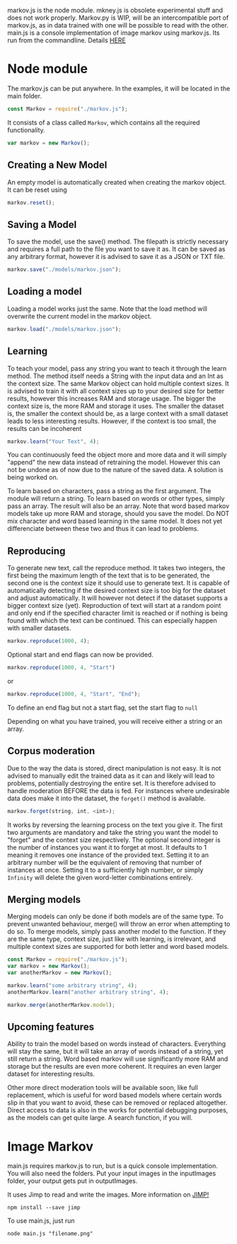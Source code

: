 markov.js is the node module. mkney.js is obsolete experimental stuff and does not work properly. 
Markov.py is WIP, will be an intercompatible port of markov.js, as in data trained with one will be possible to read with the other. 
main.js is a console implementation of image markov using markov.js. Its run from the commandline. Details [HERE](https://github.com/CallMeAtomfried/notmarkov/blob/main/README.md#image-markov)

# Node module

The markov.js can be put anywhere. In the examples, it will be located in the main folder. 

```js
const Markov = require("./markov.js");
```

It consists of a class called `Markov`, which contains all the required functionality. 

```js
var markov = new Markov();
```

## Creating a New Model

An empty model is automatically created when creating the markov object. It can be reset using 
```js
markov.reset();
```

## Saving a Model

To save the model, use the save() method. The filepath is strictly necessary and requires a full path to the file you want to save it as. 
It can be saved as any arbitrary format, however it is advised to save it as a JSON or TXT file. 

```js
markov.save("./models/markov.json");
```

## Loading a model

Loading a model works just the same. Note that the load method will overwrite the current model in the markov object. 

```js
markov.load("./models/markov.json");
```

## Learning

To teach your model, pass any string you want to teach it through the learn method. 
The method itself needs a String with the input data and an Int as the context size. 
The same Markov object can hold multiple context sizes. It is advised to train it with all context sizes up to your desired size for better results, however this increases RAM and storage usage. 
The bigger the context size is, the more RAM and storage it uses. The smaller the dataset is, the smaller the context should be, as a large context with a small dataset leads to less interesting results. However, if the context is too small, the results can be incoherent 


```js
markov.learn("Your Text", 4);
```

You can continuously feed the object more and more data and it will simply "append" the new data instead of retraining the model. However this can not be undone as of now due to the nature of the saved data. A solution is being worked on. 

To learn based on characters, pass a string as the first argument. The module will return a string. To learn based on words or other types, simply pass an array. The result will also be an array. Note that word based markov models take up more RAM and storage, should you save the model. Do NOT mix character and word based learning in the same model. It does not yet differenciate between these two and thus it can lead to problems.

## Reproducing

To generate new text, call the reproduce method. It takes two integers, the first being the maximum length of the text that is to be generated, the second one is the context size it should use to generate text. 
It is capable of automatically detecting if the desired context size is too big for the dataset and adjust automatically. It will however not detect if the dataset supports a bigger context size (yet). 
Reproduction of text will start at a random point and only end if the specified character limit is reached or if nothing is being found with which the text can be continued. This can especially happen with smaller datasets. 

```js
markov.reproduce(1000, 4);
```

Optional start and end flags can now be provided. 

```js
markov.reproduce(1000, 4, "Start")
```
or
```js
markov.reproduce(1000, 4, "Start", "End");
```

To define an end flag but not a start flag, set the start flag to `null`

Depending on what you have trained, you will receive either a string or an array.

## Corpus moderation

Due to the way the data is stored, direct manipulation is not easy. It is not advised to manually edit the trained data as it can and likely will lead to problems, potentially destroying the entire set. It is therefore advised to handle moderation BEFORE the data is fed. For instances where undesirable data does make it into the dataset, the `forget()` method is available.

```js
markov.forget(string, int, <int>);
```
It works by reversing the learning process on the text you give it. The first two arguments are mandatory and take the string you want the model to "forget" and the context size respectively. The optional second integer is the number of instances you want it to forget at most. It defaults to 1 meaning it removes one instance of the provided text. Setting it to an arbitrary number will be the equivalent of removing that number of instances at once. Setting it to a sufficiently high number, or simply `Infinity` will delete the given word-letter combinations entirely.

## Merging models

Merging models can only be done if both models are of the same type. To prevent unwanted behaviour, merge() will throw an error when attempting to do so. 
To merge models, simply pass another model to the function. If they are the same type, context size, just like with learning, is irrelevant, and multiple context sizes are supported for both letter and word based models.

```js
const Markov = require("./markov.js");
var markov = new Markov();
var anotherMarkov = new Markov();

markov.learn("some arbitrary string", 4);
anotherMarkov.learn("another arbitrary string", 4);

markov.merge(anotherMarkov.model);
```


## Upcoming features

Ability to train the model based on words instead of characters. Everything will stay the same, but it will take an array of words instead of a string, yet still return a string.
Word based markov will use significantly more RAM and storage but the results are even more coherent. It requires an even larger dataset for interesting results.


Other more direct moderation tools will be available soon, like full replacement, which is useful for word based models where certain words slip in that you want to avoid, these can be removed or replaced altogether.
Direct access to data is also in the works for potential debugging purposes, as the models can get quite large. A search function, if you will. 

# Image Markov

main.js requires markov.js to run, but is a quick console implementation. You will also need the folders. Put your input images in the inputImages folder, your output gets put in outputImages. 

It uses Jimp to read and write the images. More information on [JIMP!](https://www.npmjs.com/package/jimp)

```
npm install --save jimp
```


To use main.js, just run
```
node main.js "filename.png"
```
